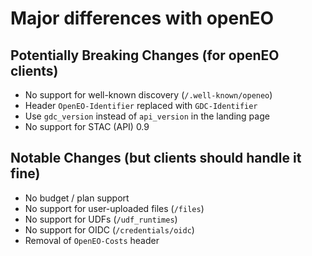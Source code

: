 # Major differences with openEO

## Potentially Breaking Changes (for openEO clients)

- No support for well-known discovery (`/.well-known/openeo`)
- Header `OpenEO-Identifier` replaced with `GDC-Identifier`
- Use `gdc_version` instead of `api_version` in the landing page
- No support for STAC (API) 0.9

## Notable Changes (but clients should handle it fine)
- No budget / plan support
- No support for user-uploaded files (`/files`)
- No support for UDFs (`/udf_runtimes`)
- No support for OIDC (`/credentials/oidc`)
- Removal of `OpenEO-Costs` header